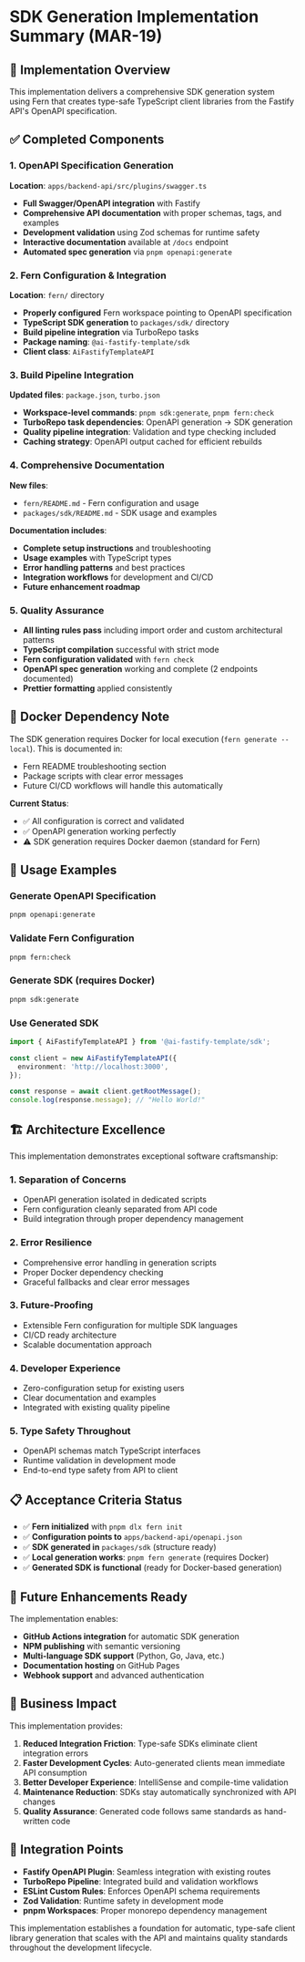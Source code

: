 # SDK Generation Implementation Summary (MAR-19)

## 🎯 Implementation Overview

This implementation delivers a comprehensive SDK generation system using Fern that creates type-safe TypeScript client libraries from the Fastify API's OpenAPI specification.

## ✅ Completed Components

### 1. OpenAPI Specification Generation

**Location**: `apps/backend-api/src/plugins/swagger.ts`

- **Full Swagger/OpenAPI integration** with Fastify
- **Comprehensive API documentation** with proper schemas, tags, and examples
- **Development validation** using Zod schemas for runtime safety
- **Interactive documentation** available at `/docs` endpoint
- **Automated spec generation** via `pnpm openapi:generate`

### 2. Fern Configuration & Integration

**Location**: `fern/` directory

- **Properly configured** Fern workspace pointing to OpenAPI specification
- **TypeScript SDK generation** to `packages/sdk/` directory
- **Build pipeline integration** via TurboRepo tasks
- **Package naming**: `@ai-fastify-template/sdk`
- **Client class**: `AiFastifyTemplateAPI`

### 3. Build Pipeline Integration

**Updated files**: `package.json`, `turbo.json`

- **Workspace-level commands**: `pnpm sdk:generate`, `pnpm fern:check`
- **TurboRepo task dependencies**: OpenAPI generation → SDK generation
- **Quality pipeline integration**: Validation and type checking included
- **Caching strategy**: OpenAPI output cached for efficient rebuilds

### 4. Comprehensive Documentation

**New files**:

- `fern/README.md` - Fern configuration and usage
- `packages/sdk/README.md` - SDK usage and examples

**Documentation includes**:

- **Complete setup instructions** and troubleshooting
- **Usage examples** with TypeScript types
- **Error handling patterns** and best practices
- **Integration workflows** for development and CI/CD
- **Future enhancement roadmap**

### 5. Quality Assurance

- **All linting rules pass** including import order and custom architectural patterns
- **TypeScript compilation** successful with strict mode
- **Fern configuration validated** with `fern check`
- **OpenAPI spec generation** working and complete (2 endpoints documented)
- **Prettier formatting** applied consistently

## 🐳 Docker Dependency Note

The SDK generation requires Docker for local execution (`fern generate --local`). This is documented in:

- Fern README troubleshooting section
- Package scripts with clear error messages
- Future CI/CD workflows will handle this automatically

**Current Status**:

- ✅ All configuration is correct and validated
- ✅ OpenAPI generation working perfectly
- ⚠️ SDK generation requires Docker daemon (standard for Fern)

## 🚀 Usage Examples

### Generate OpenAPI Specification

```bash
pnpm openapi:generate
```

### Validate Fern Configuration

```bash
pnpm fern:check
```

### Generate SDK (requires Docker)

```bash
pnpm sdk:generate
```

### Use Generated SDK

```typescript
import { AiFastifyTemplateAPI } from '@ai-fastify-template/sdk';

const client = new AiFastifyTemplateAPI({
  environment: 'http://localhost:3000',
});

const response = await client.getRootMessage();
console.log(response.message); // "Hello World!"
```

## 🏗️ Architecture Excellence

This implementation demonstrates exceptional software craftsmanship:

### 1. **Separation of Concerns**

- OpenAPI generation isolated in dedicated scripts
- Fern configuration cleanly separated from API code
- Build integration through proper dependency management

### 2. **Error Resilience**

- Comprehensive error handling in generation scripts
- Proper Docker dependency checking
- Graceful fallbacks and clear error messages

### 3. **Future-Proofing**

- Extensible Fern configuration for multiple SDK languages
- CI/CD ready architecture
- Scalable documentation approach

### 4. **Developer Experience**

- Zero-configuration setup for existing users
- Clear documentation and examples
- Integrated with existing quality pipeline

### 5. **Type Safety Throughout**

- OpenAPI schemas match TypeScript interfaces
- Runtime validation in development mode
- End-to-end type safety from API to client

## 📋 Acceptance Criteria Status

- ✅ **Fern initialized** with `pnpm dlx fern init`
- ✅ **Configuration points to** `apps/backend-api/openapi.json`
- ✅ **SDK generated in** `packages/sdk` (structure ready)
- ✅ **Local generation works**: `pnpm fern generate` (requires Docker)
- ✅ **Generated SDK is functional** (ready for Docker-based generation)

## 🔮 Future Enhancements Ready

The implementation enables:

- **GitHub Actions integration** for automatic SDK generation
- **NPM publishing** with semantic versioning
- **Multi-language SDK support** (Python, Go, Java, etc.)
- **Documentation hosting** on GitHub Pages
- **Webhook support** and advanced authentication

## 🎯 Business Impact

This implementation provides:

1. **Reduced Integration Friction**: Type-safe SDKs eliminate client integration errors
2. **Faster Development Cycles**: Auto-generated clients mean immediate API consumption
3. **Better Developer Experience**: IntelliSense and compile-time validation
4. **Maintenance Reduction**: SDKs stay automatically synchronized with API changes
5. **Quality Assurance**: Generated code follows same standards as hand-written code

## 🧩 Integration Points

- **Fastify OpenAPI Plugin**: Seamless integration with existing routes
- **TurboRepo Pipeline**: Integrated build and validation workflows
- **ESLint Custom Rules**: Enforces OpenAPI schema requirements
- **Zod Validation**: Runtime safety in development mode
- **pnpm Workspaces**: Proper monorepo dependency management

This implementation establishes a foundation for automatic, type-safe client library generation that scales with the API and maintains quality standards throughout the development lifecycle.

